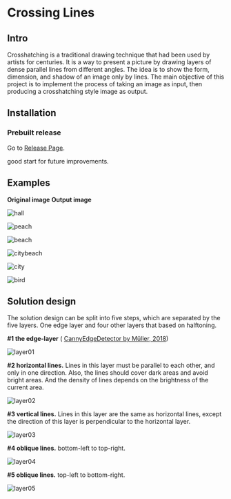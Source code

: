 ﻿# Crossing Lines


## Intro

Crosshatching is a traditional drawing technique that had been used by artists for centuries. It is a way to present a picture by drawing layers of dense parallel lines from different angles. The idea is to show the form, dimension, and shadow of an image only by lines. The main objective of this project is to implement the process of taking an image as input, then producing a crosshatching style image as output. 

## Installation  
### Prebuilt release  
Go to [Release Page](https://github.com/nakson/Crossing-Lines/releases).  

good start for future improvements.



## Examples

**Original image**                                                                 **Output image**

![hall](https://img2020.cnblogs.com/blog/2292583/202102/2292583-20210220192445975-735800093.png)

![peach](https://img2020.cnblogs.com/blog/2292583/202102/2292583-20210220192441798-1403833573.png)

![beach](https://img2020.cnblogs.com/blog/2292583/202102/2292583-20210220192438229-596549540.png)

![citybeach](https://img2020.cnblogs.com/blog/2292583/202102/2292583-20210220192428567-1213759285.png)

![city](https://img2020.cnblogs.com/blog/2292583/202102/2292583-20210220192423029-1586098834.png)

![bird](https://img2020.cnblogs.com/blog/2292583/202102/2292583-20210220192417844-1001581944.png)



## Solution design

The solution design can be split into five steps, which are separated by the five layers. One edge layer and four other layers that based on halftoning.

**#1 the edge-layer** ( [CannyEdgeDetector by Müller, 2018](https://github.com/Milchreis/processing-imageprocessing))

![layer01](https://img2020.cnblogs.com/blog/2292583/202102/2292583-20210220192406668-1586679503.jpg)

**#2 horizontal lines.** Lines in this layer must be parallel to each other, and only in one direction. Also, the lines should cover dark areas and avoid bright areas. And the density of lines depends on the brightness of the current area. 

![layer02](https://img2020.cnblogs.com/blog/2292583/202102/2292583-20210220192405391-827283098.png)

**#3 vertical lines.** Lines in this layer are the same as horizontal lines, except the direction of this layer is perpendicular to the horizontal layer. 

![layer03](https://img2020.cnblogs.com/blog/2292583/202102/2292583-20210220192405095-1017041114.png)

**#4 oblique lines.** bottom-left to top-right.

![layer04](https://img2020.cnblogs.com/blog/2292583/202102/2292583-20210220192404634-920060671.png)

**#5 oblique lines.** top-left to bottom-right.

![layer05](https://img2020.cnblogs.com/blog/2292583/202102/2292583-20210220192403566-2029563505.png)

